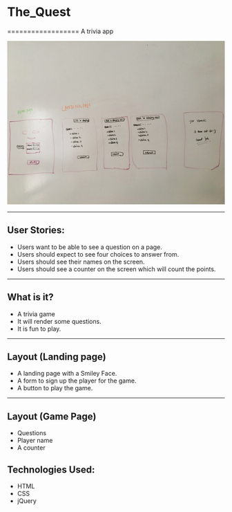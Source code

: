# The_Quest
==================
A trivia app
<!-- ![alt text](http://url/to/wireframe.jpg) -->
![wireframe](wireframe.jpg)
***
## User Stories:
* Users want to be able to see a question on a page.
* Users should expect to see four choices to answer from.
* Users should see their names on the screen.
* Users should see a counter on the screen which will count the points.

***
## What is it?
* A trivia game
* It will render some questions.
* It is fun to play.

***
## Layout (Landing page)
* A landing page with a Smiley Face.
* A form to sign up the player for the game. 
* A button to play the game.

***
## Layout (Game Page)
* Questions
* Player name
* A counter

## Technologies Used:
* HTML
* CSS
* jQuery

